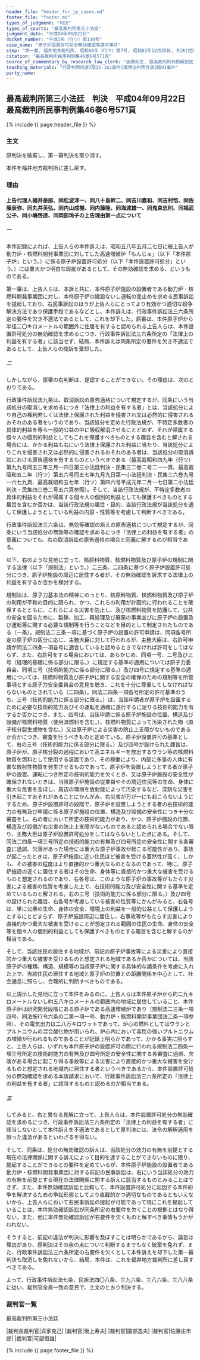 ```yaml
---
header_file: "header_for_jp_cases.md"
footer_file: "footer.md"
types_of_judgment: "判決"
types_of_courts: "最高裁判所第三小法廷"
judgment_date: "平成04年09月22日"
docket_number: "平成1年（行ツ）第130号"
case_name: "原子炉設置許可処分無効確認等請求事件"
step: "第一審, 福井地方裁判所, 昭和60年（行ウ）第7号, 昭和62年12月25日, 判決|控訴審, 名古屋高等裁判所金沢支部, 昭和63年（行コ）第2号, 平成1年7月19日, 判決|差戻第一審, 福井地方裁判所, 平成4年（行ウ）第6号, 平成12年3月22日, 判決|差戻控訴審, 名古屋高等裁判所金沢支部, 平成12年（行コ）第12号, 平成15年1月27日, 判決|差戻上告審, 最高裁判所第一小法廷, 平成15年（行ヒ）第108号, 平成17年5月30日, 判決"
citation: "最高裁判所民事判例集46巻6号571頁"
source_of_commentary_by_research_law_clerk: "高橋利文, 最高裁判所判例解説民事篇平成4年度337頁"
teaching_materials: "行政判例百選7版II-162事件|環境法判例百選3版91事件"
party_name:
---
```


## 最高裁判所第三小法廷　判決　平成04年09月22日　最高裁判所民事判例集46巻6号571頁

{% include {{ page.header_file }}  %}






### 主文


原判決を破棄し、第一審判決を取り消す。

本件を福井地方裁判所に差し戻す。





### 理由


#### 上告代理人福井泰郎、同松波淳一、同八十島幹二、同吉川嘉和、同吉村悟、同佐藤辰弥、同丸井英弘、同内山成樹、同内藤隆、同海渡雄一、同鬼束忠則、同福武公子、同小嶋啓達、同岡部玲子の上告理由第一点について

##### 一

本件記録によれば、上告人らの本件訴えは、昭和五八年五月二七日に被上告人が動力炉・核燃料開発事業団に対してした高速増殖炉「もんじゅ」（以下「本件原子炉」という。）に係る原子炉設置許可処分（以下「本件設置許可処分」という。）には重大かつ明白な瑕疵があるとして、その無効確認を求める、というものである。

第一審は、上告人らは、本訴と共に、本件原子炉施設の設置者である動力炉・核燃料開発事業団に対し、本件原子炉の建設ないし運転の差止めを求める民事訴訟を提起しており、右民事訴訟のほうが上告人らにとってより有効かつ適切な紛争解決方法であり保護手段であるなどとし、本件訴えは、行政事件訴訟法三六条所定の要件を欠き不適法であるとして、これを却下した。原審は、本件原子炉から半径二〇キロメートルの範囲外に住居を有すると認められる上告人らは、本件設置許可処分の無効確認を求めるにつき、行政事件訴訟法三六条所定の「法律上の利益を有する者」に該当せず、結局、本件訴えは同条所定の要件を欠き不適法であるとして、上告人らの控訴を棄却した。

##### 二

しかしながら、原審の右判断は、是認することができない。その理由は、次のとおりである。

行政事件訴訟法九条は、取消訴訟の原告適格について規定するが、同条にいう当該処分の取消しを求めるにつき「法律上の利益を有する者」とは、当該処分により自己の権利若しくは法律上保護された利益を侵害され又は必然的に侵害されるおそれのある者をいうのであり、当該処分を定めた行政法規が、不特定多数者の具体的利益を専ら一般的公益の中に吸収解消させるにとどめず、それが帰属する個々人の個別的利益としてもこれを保護すべきものとする趣旨を含むと解される場合には、かかる利益も右にいう法律上保護された利益に当たり、当該処分によりこれを侵害され又は必然的に侵害されるおそれのある者は、当該処分の取消訴訟における原告適格を有するものというべきである（最高裁昭和四九年（行ツ）第九九号同五三年三月一四日第三小法廷判決・民集三二巻二号二一一頁、最高裁昭和五二年（行ツ）第五六号同五七年九月九日第一小法廷判決・民集三六巻九号一六七九頁、最高裁昭和五七年（行ツ）第四六号平成元年二月一七日第二小法廷判決・民集四三巻二号五六頁参照）。そして、当該行政法規が、不特定多数者の具体的利益をそれが帰属する個々人の個別的利益としても保護すべきものとする趣旨を含むか否かは、当該行政法規の趣旨・目的、当該行政法規が当該処分を通して保護しようとしている利益の内容・性質等を考慮して判断すべきである。

行政事件訴訟法三六条は、無効等確認の訴えの原告適格について規定するが、同条にいう当該処分の無効等の確認を求めるにつき「法律上の利益を有する者」の意義についても、右の取消訴訟の原告適格の場合と同義に解するのが相当である。

以下、右のような見地に立って、核原料物質、核燃料物質及び原子炉の規制に関する法律（以下「規制法」という。）二三条、二四条に基づく原子炉設置許可処分につき、原子炉施設の周辺に居住する者が、その無効確認を訴求する法律上の利益を有するか否かを検討する。

規制法は、原子力基本法の精神にのっとり、核原料物質、核燃料物質及び原子炉の利用が平和の目的に限られ、かつ、これらの利用が計画的に行われることを確保するとともに、これらによる災害を防止し、及び核燃料物質を防護して、公共の安全を図るために、製錬、加工、再処理及び廃棄の事業並びに原子炉の設置及び運転等に関する必要な規制等を行うことなどを目的として制定されたものである（一条）。規制法二三条一項に基づく原子炉の設置の許可申請は、同項各号所定の原子炉の区分に応じ、主務大臣に対して行われるが、主務大臣は、右許可申請が同法二四条一項各号に適合していると認めるときでなければ許可をしてはならず、また、右許可をする場合においては、あらかじめ、同項一号、二号及び三号（経理的基礎に係る部分に限る。）に規定する基準の適用については原子力委員会、同項三号（技術的能力に係る部分に限る。）及び四号に規定する基準の適用については、核燃料物質及び原子炉に関する安全の確保のための規制等を所管事項とする原子力安全委員会の意見を聴き、これを十分に尊重してしなければならないものとされている（二四条）。同法二四条一項各号所定の許可基準のうち、三号（技術的能力に係る部分に限る。）は、当該申請者が原子炉を設置するために必要な技術的能力及びその運転を適確に遂行するに足りる技術的能力を有するか否かにつき、また、四号は、当該申請に係る原子炉施設の位置、構造及び設備が核燃料物質（使用済燃料を含む。）、核燃料物質によって汚染された物（原子核分裂生成物を含む。）又は原子炉による災害の防止上支障がないものであるか否かにつき、審査を行うベきものと定めている。原子炉設置許可の基準として、右の三号（技術的能力に係る部分に限る。）及び四号が設けられた趣旨は、原子炉が、原子核分裂の過程において高エネルギーを放出するウラン等の核燃料物質を燃料として使用する装置であり、その稼働により、内部に多量の人体に有害な放射性物質を発生させるものであって、原子炉を設置しようとする者が原子炉の設置、運転につき所定の技術的能力を欠くとき、又は原子炉施設の安全性が確保されないときは、当該原子炉施設の従業員やその周辺住民等の生命、身体に重大な危害を及ぼし、周辺の環境を放射能によって汚染するなど、深刻な災害を引き起こすおそれがあることにかんがみ、右災害が万が一にも起こらないようにするため、原子炉設置許可の段階で、原子炉を設置しようとする者の右技術的能力の有無及び申請に係る原子炉施設の位置、構造及び設備の安全性につき十分な審査をし、右の者において所定の技術的能力があり、かつ、原子炉施設の位置、構造及び設備が右災害の防止上支障がないものであると認められる場合でない限り、主務大臣は原子炉設置許可処分をしてはならないとした点にある。そして、同法二四条一項三号所定の技術的能力の有無及び四号所定の安全性に関する各審査に過誤、欠落があった場合には重大な原子炉事故が起こる可能性があり、事故が起こったときは、原子炉施設に近い住民ほど被害を受ける蓋然性が高く、しかも、その被害の程度はより直接的かつ重大なものとなるのであって、特に、原子炉施設の近くに居住する者はその生命、身体等に直接的かつ重大な被害を受けるものと想定されるのであり、右各号は、このような原子炉の事故等がもたらす災害による被害の性質を考慮した上で、右技術的能力及び安全性に関する基準を定めているものと解される。右の三号（技術的能力に係る部分に限る。）及び四号の設けられた趣旨、右各号が考慮している被害の性質等にかんがみると、右各号は、単に公衆の生命、身体の安全、環境上の利益を一般的公益として保護しようとするにとどまらず、原子炉施設周辺に居住し、右事故等がもたらす災害により直接的かつ重大な被害を受けることが想定される範囲の住民の生命、身体の安全等を個々人の個別的利益としても保護すべきものとする趣旨を含むと解するのが相当である。

そして、当該住民の居住する地域が、前記の原子炉事故等による災害により直接的かつ重大な被害を受けるものと想定される地域であるか否かについては、当該原子炉の種類、構造、規模等の当該原子炉に関する具体的な諸条件を考慮に入れた上で、当該住民の居住する地域と原子炉の位置との距離関係を中心として、社会通念に照らし、合理的に判断すべきものである。

以上説示した見地に立って本件をみるのに、上告人らは本件原子炉から約二九キロメートルないし約五八キロメートルの範囲内の地域に居住していること、本件原子炉は研究開発段階にある原子炉である高速増殖炉であり（規制法二三条一項四号、同法施行令六条の二第一項一号、動力炉・核燃料開発事業団法二条一項参照）、その電気出力は二八万キロワットであって、炉心の燃料としてはウランとプルトニウムの混合酸化物が用いられ、炉心内において毒性の強いプルトニウムの増殖が行われるものであることが記録上明らかであって、かかる事実に照らすと、上告人らは、いずれも本件原子炉の設置許可の際に行われる規制法二四条一項三号所定の技術的能力の有無及び四号所定の安全性に関する各審査に過誤、欠落がある場合に起こり得る事故等による災害により直接的かつ重大な被害を受けるものと想定される地域内に居住する者というべきであるから、本件設置許可処分の無効確認を求める本訴請求において、行政事件訴訟法三六条所定の「法律上の利益を有する者」に該当するものと認めるのが相当である。

##### 三

してみると、右と異なる見解に立って、上告人らは、本件設置許可処分の無効確認を求めるにつき、行政事件訴訟法三六条所定の「法律上の利益を有する者」に該当しないとして本件訴えを不適法であるとして原判決には、法令の解釈適用を誤った違法があるといわざるを得ない。

そして、同条は、処分の無効確認の訴えは、当該処分の効力の有無を前提とする現在の法律関係に関する訴えによって目的を達することができないものに限り、提起することができるとの要件を定めているが、本件原子炉施設の設置者である動力炉・核燃料開発事業団に対する前記の民事訴訟は、右にいう当該処分の効力の有無を前提とする現在の法律関係に関する訴えに該当するものとみることはできず、また、本件無効確認訴訟と比較して、本件設置許可処分に起因する本件紛争を解決するための争訟形態としてより直截的かつ適切なものであるともいえないから、上告人らにおいて右民事訴訟の提起が可能であって現にこれを提起していることは、本件無効確認訴訟が同条所定の右要件を欠くことの根拠とはなり得ない。また、他に本件無効確認訴訟が右要件を欠くものと解すべき事情もうかがわれない。

そうすると、前記の違法が判決に影響を及ぼすことは明らかであるから、論旨は理由があり、原判決はその余の点について判断するまでもなく破棄を免れず、また、行政事件訴訟法三六条所定の右要件を欠くとして本件訴えを却下した第一審判決も取消しを免れないから、結局、本件は、これを福井地方裁判所に差し戻すべきである。

よって、行政事件訴訟法七条、民訴法四〇八条、三九六条、三八六条、三八八条に従い、裁判官全員一致の意見で、主文のとおり判決する。

### 裁判官一覧

最高裁判所第三小法廷

|裁判長裁判官|貞家克己|
|裁判官|坂上寿夫|
|裁判官|園部逸夫|
|裁判官|佐藤庄市郎|
|裁判官|可部恒雄|


{% include {{ page.footer_file }}  %}
